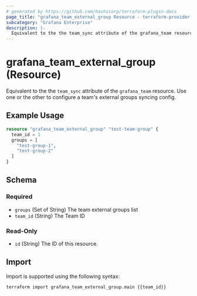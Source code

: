 ```yaml
---
# generated by https://github.com/hashicorp/terraform-plugin-docs
page_title: "grafana_team_external_group Resource - terraform-provider-grafana"
subcategory: "Grafana Enterprise"
description: |-
  Equivalent to the the team_sync attribute of the grafana_team resource. Use one or the other to configure a team's external groups syncing config.
---
```


# grafana_team_external_group (Resource)

Equivalent to the the `team_sync` attribute of the `grafana_team` resource. Use one or the other to configure a team's external groups syncing config.

## Example Usage

```terraform
resource "grafana_team_external_group" "test-team-group" {
  team_id = 1
  groups = [
    "test-group-1",
    "test-group-2"
  ]
}
```

<!-- schema generated by tfplugindocs -->
## Schema

### Required

- `groups` (Set of String) The team external groups list
- `team_id` (String) The Team ID

### Read-Only

- `id` (String) The ID of this resource.

## Import

Import is supported using the following syntax:

```shell
terraform import grafana_team_external_group.main {{team_id}}
```
